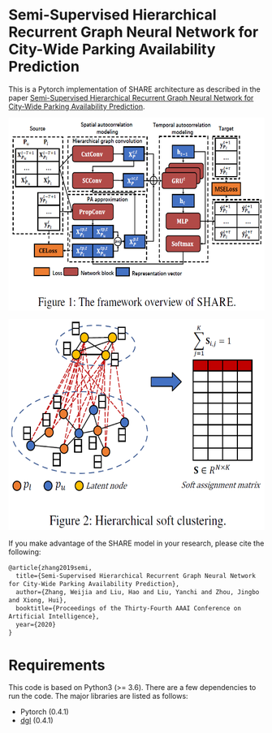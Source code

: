 # Semi-Supervised Hierarchical Recurrent Graph Neural Network for City-Wide Parking Availability Prediction
This is a Pytorch implementation of SHARE architecture as described in the paper [Semi-Supervised Hierarchical Recurrent Graph Neural Network for City-Wide Parking Availability Prediction](https://arxiv.org/pdf/1911.10516).

<p align="center">
  <img width="600" height="380.5" src=./figs/framework.png>
</p>

<p align="center">
  <img width="580" height="416" src=./figs/scconv.png>
</p>

If you make advantage of the SHARE model in your research, please cite the following:

```
@article{zhang2019semi,
  title={Semi-Supervised Hierarchical Recurrent Graph Neural Network for City-Wide Parking Availability Prediction},
  author={Zhang, Weijia and Liu, Hao and Liu, Yanchi and Zhou, Jingbo and Xiong, Hui},
  booktitle={Proceedings of the Thirty-Fourth AAAI Conference on Artificial Intelligence},
  year={2020}
}
```

# Requirements
This code is based on Python3 (>= 3.6). There are a few dependencies to run the code. The major libraries are listed as follows:
* Pytorch (0.4.1)
* [dgl](https://github.com/dmlc/dgl) (0.4.1)


